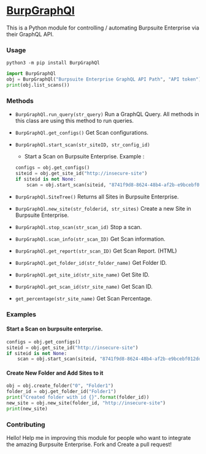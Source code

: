 # [BurpGraphQl](https://pypi.org/project/BurpGraphQl/1.5/)
This is a Python module for controlling / automating Burpsuite Enterprise via their GraphQL API.

### Usage
```
python3 -m pip install BurpGraphQl
```

```python
import BurpGraphQl
obj = BurpGraphQl("Burpsuite Enterprise GraphQL API Path", "API token")
print(obj.list_scans())
```

### Methods 
- ``BurpGraphQl.run_query(str_query)``
    Run a GraphQL Query. All methods in this class are using this method to run queries.

- ``BurpGraphQl.get_configs()``
    Get Scan configurations.

- ``BurpGraphQl.start_scan(str_siteID, str_config_id)``
    - Start a Scan on Burpsuite Enterprise. Example : 
    ```python
    configs = obj.get_configs()
    siteid = obj.get_site_id("http://insecure-site")
    if siteid is not None:
        scan = obj.start_scan(siteid, "8741f9d8-8624-48b4-af2b-e9bcebf012dd") # Start Scan
    ```
- ``BurpGraphQl.SiteTree()`` Returns all Sites in Burpsuite Enterprise.

- ``BurpGraphQl.new_site(str_folderid, str_sites)`` Create a new Site in Burpsuite Enterprise.

- ``BurpGraphQl.stop_scan(str_scan_id)`` Stop a scan.

- ``BurpGraphQl.scan_info(str_scan_ID)`` Get Scan information.

- ``BurpGraphQl.get_report(str_scan_ID)`` Get Scan Report. (HTML)

- ``BurpGraphQl.get_folder_id(str_folder_name)`` Get Folder ID.

- ``BurpGraphQl.get_site_id(str_site_name)`` Get Site ID.

- ``BurpGraphQl.get_scan_id(str_site_name)`` Get Scan ID.

- ``get_percentage(str_site_name)`` Get Scan Percentage.


### Examples 

#### Start a Scan on burpsuite enterprise.

```python
configs = obj.get_configs()
siteid = obj.get_site_id("http://insecure-site")
if siteid is not None:
    scan = obj.start_scan(siteid, "8741f9d8-8624-48b4-af2b-e9bcebf012dd") # Start Scan

```

#### Create New Folder and Add Sites to it
```python
obj = obj.create_folder("0", "Folder1")
folder_id = obj.get_folder_id("Folder1")
print("Created folder with id {}".format(folder_id))
new_site = obj.new_site(folder_id, "http://insecure-site")
print(new_site)
```


### Contributing
Hello! Help me in improving this module for people who want to integrate the amazing Burpsuite Enterprise. Fork and Create a pull request! 
